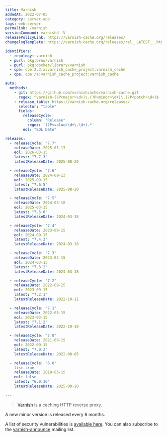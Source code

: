 ```yaml
---
title: Varnish
addedAt: 2022-07-05
category: server-app
tags: web-server
permalink: /varnish
versionCommand: varnishd -V
releasePolicyLink: https://varnish-cache.org/releases/
changelogTemplate: https://varnish-cache.org/releases/rel__LATEST__.html

identifiers:
  - repology: varnish
  - purl: pkg:brew/varnish
  - purl: pkg:docker/library/varnish
  - cpe: cpe:2.3:a:varnish_cache_project:varnish_cache
  - cpe: cpe:/a:varnish_cache_project:varnish_cache

auto:
  methods:
    - git: https://github.com/varnishcache/varnish-cache.git
      regex: ^varnish-(?P<major>\d+)\.(?P<minor>\d+)\.(?P<patch>\d+)$
    - release_table: https://varnish-cache.org/releases/
      selector: "table"
      fields:
        releaseCycle:
          column: "Release"
          regex: '(?P<value>\d+\.\d+).*'
        eol: "EOL Date"

releases:
  - releaseCycle: "7.7"
    releaseDate: 2025-03-17
    eol: 2026-03-15
    latest: "7.7.3"
    latestReleaseDate: 2025-08-20

  - releaseCycle: "7.6"
    releaseDate: 2024-09-13
    eol: 2025-09-15
    latest: "7.6.5"
    latestReleaseDate: 2025-08-20

  - releaseCycle: "7.5"
    releaseDate: 2024-03-18
    eol: 2025-03-15
    latest: "7.5.0"
    latestReleaseDate: 2024-03-18

  - releaseCycle: "7.4"
    releaseDate: 2023-09-15
    eol: 2024-09-15
    latest: "7.4.3"
    latestReleaseDate: 2024-03-18

  - releaseCycle: "7.3"
    releaseDate: 2023-03-15
    eol: 2024-03-15
    latest: "7.3.2"
    latestReleaseDate: 2024-03-18

  - releaseCycle: "7.2"
    releaseDate: 2022-09-15
    eol: 2023-09-15
    latest: "7.2.1"
    latestReleaseDate: 2022-10-11

  - releaseCycle: "7.1"
    releaseDate: 2022-03-15
    eol: 2023-03-15
    latest: "7.1.2"
    latestReleaseDate: 2022-10-10

  - releaseCycle: "7.0"
    releaseDate: 2021-09-15
    eol: 2022-09-15
    latest: "7.0.3"
    latestReleaseDate: 2022-08-05

  - releaseCycle: "6.0"
    lts: true
    releaseDate: 2018-03-15
    eol: false
    latest: "6.0.16"
    latestReleaseDate: 2025-08-20

---
```


> [Varnish](https://varnish-cache.org/) is a caching HTTP reverse proxy.

A new minor version is released every 6 months.

A list of security vulnerabilities is [available here](https://varnish-cache.org/security/index.html).
You can also subscribe to the [varnish-announce](https://varnish-cache.org/lists/mailman/listinfo/varnish-announce)
mailing list.
